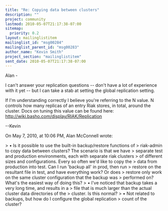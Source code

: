 ```yaml
---
title: "Re: Copying data between clusters"
description: ""
project: community
lastmod: 2010-05-07T21:17:38-07:00
sitemap:
  priority: 0.2
layout: mailinglistitem
mailinglist_id: "msg00284"
mailinglist_parent_id: "msg00283"
author_name: "Kevin Smith"
project_section: "mailinglistitem"
sent_date: 2010-05-07T21:17:38-07:00
---
```



Alan -

I can't answer your replication questions -- don't have a lot of experience 
with it yet -- but I can take a stab at setting the global replication setting.

If I'm understanding correctly I believe you're referring to the N value. N 
controls how many replicas of an entry Riak stores, in total, around the 
cluster. Docs on tuning this value can be found here: 
http://wiki.basho.com/display/RIAK/Replication

--Kevin


On May 7, 2010, at 10:06 PM, Alan McConnell wrote:

&gt; • Is it possible to use the built-in backup/restore functions of 
&gt; riak-admin to copy data between clusters? The scenario is that we have 
&gt; separate test and production environments, each with separate riak clusters 
&gt; of different sizes and configurations. Every so often we'd like to copy the 
&gt; data from production into test. Can I run 'backup all' in prod, then run 
&gt; restore on the resultant file in test, and have everything work? Or does 
&gt; restore only work on the same cluster configuration that the backup was 
&gt; performed on? What's the easiest way of doing this?
&gt; • I've noticed that backup takes a very long time, and results in a 
&gt; file that is much larger than the actual cluster data directories of the 
&gt; cluster. Is this normal?
&gt; • Not related to backups, but how do I configure the global replication 
&gt; count of the cluster?
